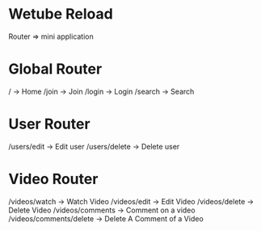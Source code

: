 # Wetube Reload
Router => mini application

# Global Router
/ -> Home
/join -> Join
/login -> Login
/search -> Search

# User Router
/users/edit -> Edit user
/users/delete -> Delete user

# Video Router
/videos/watch -> Watch Video
/videos/edit -> Edit Video
/videos/delete -> Delete Video
/videos/comments -> Comment on a video
/videos/comments/delete -> Delete A Comment of a Video

